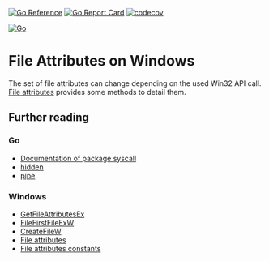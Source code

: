 [![Go Reference](https://pkg.go.dev/badge/github.com/iwdgo/fileattributes.svg)](https://pkg.go.dev/github.com/iwdgo/fileattributes)
[![Go Report Card](https://goreportcard.com/badge/github.com/iwdgo/fileattributes)](https://goreportcard.com/report/github.com/iwdgo/fileattributes)
[![codecov](https://codecov.io/gh/iwdgo/fileattributes/branch/master/graph/badge.svg)](https://codecov.io/gh/iwdgo/fileattributes)

[![Go](https://github.com/iwdgo/fileattributes/actions/workflows/go.yml/badge.svg)](https://github.com/iwdgo/fileattributes/actions/workflows/go.yml)

# File Attributes on Windows

The set of file attributes can change depending on the used Win32 API call.
[File attributes](https://docs.microsoft.com/en-us/windows/win32/fileio/file-attribute-constants) provides some methods
to detail them.

## Further reading

### Go

- [Documentation of package syscall](https://pkg.go.dev/syscall)  
- [hidden](https://go.dev/issue/25923)  
- [pipe](https://go.dev/issue/41755)  

### Windows

- [GetFileAttributesEx](https://learn.microsoft.com/en-us/windows/win32/api/fileapi/nf-fileapi-getfileattributesexw)  
- [FileFirstFileExW](https://learn.microsoft.com/en-us/windows/win32/api/fileapi/nf-fileapi-findfirstfileexw)  
- [CreateFileW](https://learn.microsoft.com/en-us/windows/win32/api/fileapi/nf-fileapi-createfilew)  
- [File attributes](https://learn.microsoft.com/en-us/windows/win32/api/fileapi/ns-fileapi-win32_file_attribute_data)    
- [File attributes constants](https://learn.microsoft.com/en-us/windows/win32/fileio/file-attribute-constants)  
